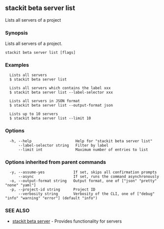 ## stackit beta server list

Lists all servers of a project

### Synopsis

Lists all servers of a project.

```
stackit beta server list [flags]
```

### Examples

```
  Lists all servers
  $ stackit beta server list

  Lists all servers which contains the label xxx
  $ stackit beta server list --label-selector xxx

  Lists all servers in JSON format
  $ stackit beta server list --output-format json

  Lists up to 10 servers
  $ stackit beta server list --limit 10
```

### Options

```
  -h, --help                    Help for "stackit beta server list"
      --label-selector string   Filter by label
      --limit int               Maximum number of entries to list
```

### Options inherited from parent commands

```
  -y, --assume-yes             If set, skips all confirmation prompts
      --async                  If set, runs the command asynchronously
  -o, --output-format string   Output format, one of ["json" "pretty" "none" "yaml"]
  -p, --project-id string      Project ID
      --verbosity string       Verbosity of the CLI, one of ["debug" "info" "warning" "error"] (default "info")
```

### SEE ALSO

* [stackit beta server](./stackit_beta_server.md)	 - Provides functionality for servers

